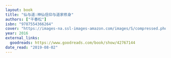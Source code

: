 ```yaml
---
layout: book
title: "仙与道:神仙信仰与道家修身"
authors: ["干春松"]
isbn: "9787554366264"
cover: "https://images-na.ssl-images-amazon.com/images/S/compressed.photo.goodreads.com/books/1542098535i/42767144.jpg"
year: 2016
external_links:
  goodreads: https://www.goodreads.com/book/show/42767144
date_read: "2019-08-02"
---
```


